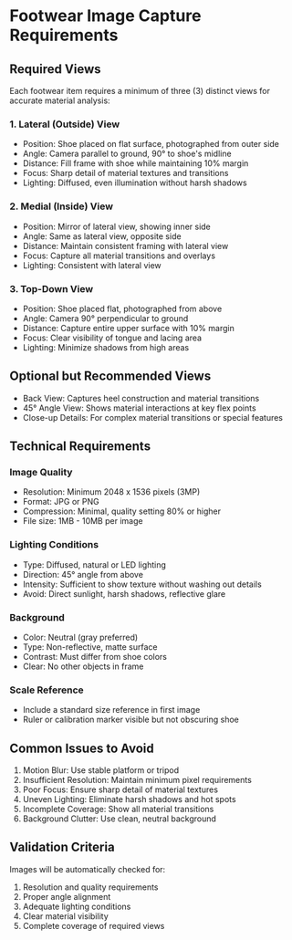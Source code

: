 # Footwear Image Capture Requirements

## Required Views
Each footwear item requires a minimum of three (3) distinct views for accurate material analysis:

### 1. Lateral (Outside) View
- Position: Shoe placed on flat surface, photographed from outer side
- Angle: Camera parallel to ground, 90° to shoe's midline
- Distance: Fill frame with shoe while maintaining 10% margin
- Focus: Sharp detail of material textures and transitions
- Lighting: Diffused, even illumination without harsh shadows

### 2. Medial (Inside) View
- Position: Mirror of lateral view, showing inner side
- Angle: Same as lateral view, opposite side
- Distance: Maintain consistent framing with lateral view
- Focus: Capture all material transitions and overlays
- Lighting: Consistent with lateral view

### 3. Top-Down View
- Position: Shoe placed flat, photographed from above
- Angle: Camera 90° perpendicular to ground
- Distance: Capture entire upper surface with 10% margin
- Focus: Clear visibility of tongue and lacing area
- Lighting: Minimize shadows from high areas

## Optional but Recommended Views
- Back View: Captures heel construction and material transitions
- 45° Angle View: Shows material interactions at key flex points
- Close-up Details: For complex material transitions or special features

## Technical Requirements

### Image Quality
- Resolution: Minimum 2048 x 1536 pixels (3MP)
- Format: JPG or PNG
- Compression: Minimal, quality setting 80% or higher
- File size: 1MB - 10MB per image

### Lighting Conditions
- Type: Diffused, natural or LED lighting
- Direction: 45° angle from above
- Intensity: Sufficient to show texture without washing out details
- Avoid: Direct sunlight, harsh shadows, reflective glare

### Background
- Color: Neutral (gray preferred)
- Type: Non-reflective, matte surface
- Contrast: Must differ from shoe colors
- Clear: No other objects in frame

### Scale Reference
- Include a standard size reference in first image
- Ruler or calibration marker visible but not obscuring shoe

## Common Issues to Avoid
1. Motion Blur: Use stable platform or tripod
2. Insufficient Resolution: Maintain minimum pixel requirements
3. Poor Focus: Ensure sharp detail of material textures
4. Uneven Lighting: Eliminate harsh shadows and hot spots
5. Incomplete Coverage: Show all material transitions
6. Background Clutter: Use clean, neutral background

## Validation Criteria
Images will be automatically checked for:
1. Resolution and quality requirements
2. Proper angle alignment
3. Adequate lighting conditions
4. Clear material visibility
5. Complete coverage of required views
